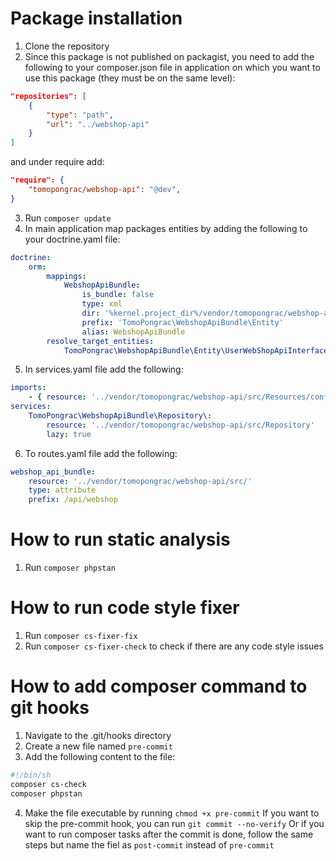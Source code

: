 # Package installation
1. Clone the repository
2. Since this package is not published on packagist, you need to add  the following to your composer.json file in application on which you want to use this package (they must be on the same level):
```json
"repositories": [
    {
        "type": "path",
        "url": "../webshop-api"
    }
]
```
and under require add:
```json
"require": {
    "tomopongrac/webshop-api": "@dev",
}
```
3. Run `composer update`
4. In main application map packages entities by adding the following to your doctrine.yaml file:
```yaml
doctrine:
    orm:
        mappings:
            WebshopApiBundle:
                is_bundle: false
                type: xml
                dir: '%kernel.project_dir%/vendor/tomopongrac/webshop-api/config/doctrine'
                prefix: 'TomoPongrac\WebshopApiBundle\Entity'
                alias: WebshopApiBundle
        resolve_target_entities:
            TomoPongrac\WebshopApiBundle\Entity\UserWebShopApiInterface: 'App\Entity\User'
```
5. In services.yaml file add the following:
```yaml
imports:
    - { resource: '../vendor/tomopongrac/webshop-api/src/Resources/config/services.yaml' }
services:
    TomoPongrac\WebshopApiBundle\Repository\:
        resource: '../vendor/tomopongrac/webshop-api/src/Repository'
        lazy: true
```
6. To routes.yaml file add the following:
```yaml
webshop_api_bundle:
    resource: '../vendor/tomopongrac/webshop-api/src/'
    type: attribute
    prefix: /api/webshop
```

# How to run static analysis
1. Run `composer phpstan`

# How to run code style fixer
1. Run `composer cs-fixer-fix`
2. Run `composer cs-fixer-check` to check if there are any code style issues

# How to add composer command to git hooks
1. Navigate to the .git/hooks directory
2. Create a new file named `pre-commit`
3. Add the following content to the file:
```bash
#!/bin/sh
composer cs-check
composer phpstan
```
4. Make the file executable by running `chmod +x pre-commit`
If you want to skip the pre-commit hook, you can run `git commit --no-verify`
Or if you want to run composer tasks after the commit is done, follow the same steps but name the fiel as `post-commit` instead of `pre-commit`
